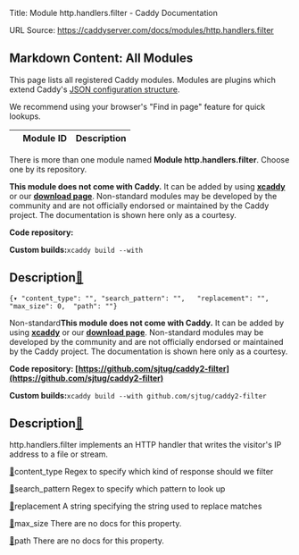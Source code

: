 Title: Module http.handlers.filter - Caddy Documentation

URL Source: https://caddyserver.com/docs/modules/http.handlers.filter

Markdown Content:
All Modules
-----------

This page lists all registered Caddy modules. Modules are plugins which extend Caddy's [JSON configuration structure](https://caddyserver.com/docs/json/).

We recommend using your browser's "Find in page" feature for quick lookups.

|  | Module ID | Description |
| --- | --- | --- |

There is more than one module named **Module http.handlers.filter**. Choose one by its repository.

**This module does not come with Caddy.** It can be added by using **[xcaddy](https://caddyserver.com/docs/build#xcaddy)** or our **[download page](https://caddyserver.com/download)**. Non-standard modules may be developed by the community and are not officially endorsed or maintained by the Caddy project. The documentation is shown here only as a courtesy.

**Code repository:**

**Custom builds:**`xcaddy build --with`

Description[🔗](https://caddyserver.com/docs/modules/http.handlers.filter#docs "Direct link")
---------------------------------------------------------------------------------------------

`{▾	"content_type": "",	"search_pattern": "",	"replacement": "",	"max_size": 0,	"path": ""}`

Non-standard**This module does not come with Caddy.** It can be added by using **[xcaddy](https://caddyserver.com/docs/build#xcaddy)** or our **[download page](https://caddyserver.com/download)**. Non-standard modules may be developed by the community and are not officially endorsed or maintained by the Caddy project. The documentation is shown here only as a courtesy.

**Code repository: [https://github.com/sjtug/caddy2-filter](https://github.com/sjtug/caddy2-filter)**

**Custom builds:**`xcaddy build --with github.com/sjtug/caddy2-filter`

Description[🔗](https://caddyserver.com/docs/modules/http.handlers.filter#docs "Direct link")
---------------------------------------------------------------------------------------------

http.handlers.filter implements an HTTP handler that writes the visitor's IP address to a file or stream.

[🔗](https://caddyserver.com/docs/modules/http.handlers.filter#content_type)content_type
Regex to specify which kind of response should we filter

[🔗](https://caddyserver.com/docs/modules/http.handlers.filter#search_pattern)search_pattern
Regex to specify which pattern to look up

[🔗](https://caddyserver.com/docs/modules/http.handlers.filter#replacement)replacement
A string specifying the string used to replace matches

[🔗](https://caddyserver.com/docs/modules/http.handlers.filter#max_size)max_size
There are no docs for this property.

[🔗](https://caddyserver.com/docs/modules/http.handlers.filter#path)path
There are no docs for this property.
